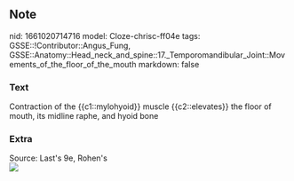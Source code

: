 ## Note
nid: 1661020714716
model: Cloze-chrisc-ff04e
tags: GSSE::!Contributor::Angus_Fung, GSSE::Anatomy::Head_neck_and_spine::17._Temporomandibular_Joint::Movements_of_the_floor_of_the_mouth
markdown: false

### Text
Contraction of the {{c1::mylohyoid}} muscle {{c2::elevates}} the floor of mouth, its midline raphe, and hyoid bone

### Extra
<div>
  Source: Last's 9e, Rohen's
</div>
<div>
  <div><img src=
  "paste-8db585f4949c69105a372d9073cd28aaa69fc370.jpg"></div>
</div>
